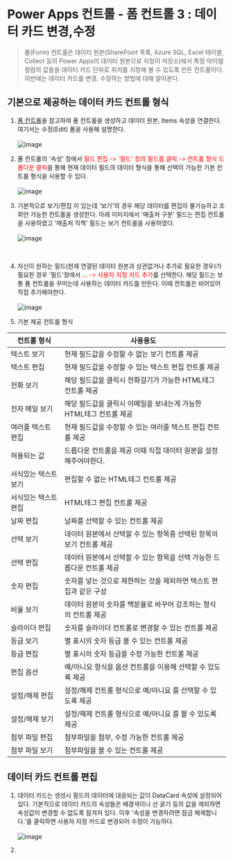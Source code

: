 # Power Apps 컨트롤 - 폼 컨트롤 3 : 데이터 카드 변경,수정
> 폼(Form) 컨트롤은 데이터 원본(SharePoint 목록, Azure SQL, Excel 테이블, Collect 등의 Power Apps의 데이터 원본으로 지정이 저장소)에서 특정 아이템 컬럼의 값들을 데이터 카드 단위로 위치를 지정해 볼 수 있도록 만든 컨트롤이다. 이번에는 데이터 카드를 변경, 수정하는 방법에 대해 알아본다.

## 기본으로 제공하는 데이터 카드 컨트롤 형식

1. [폼 컨트롤](https://nanenchanga.tistory.com/entry/%ED%8F%BC-%EC%BB%A8%ED%8A%B8%EB%A1%A4-1-%EC%A2%85%EB%A5%98)을 참고하여 폼 컨트롤을 생성하고 데이터 원본, Items 속성을 연결한다. 여기서는 수정(Edit) 폼을 사용해 설명한다.<br><br>![image](https://user-images.githubusercontent.com/39551265/185057573-44a6ac3a-a75c-45da-8554-080717a62bda.png)<br>

2. 폼 컨트롤의 '속성' 창에서 <span style="color:red">필드 편집 -> '필드' 창의 필드를 클릭 -> 컨트롤 형식 드롭다운 클릭</span>을 통해 현재 데이터 필드의 데이터 형식을 통해 선택이 가능한 기본 컨트롤 형식을 사용할 수 있다.<br><br>![image](https://user-images.githubusercontent.com/39551265/185058007-b17d7e3e-3245-48d6-ad77-ed58bee3d200.png)<br>

3. 기본적으로 보기/편집 이 있는데 '보기'의 경우 해당 데이터를 편집이 불가능하고 조회만 가능한 컨트롤을 생성한다. 아래 이미지에서 '매출처 구분' 필드는 편집 컨트롤을 사용하였고 '매출처 직책' 필드는 보기 컨트롤을 사용하였다.<br><br>![image](https://user-images.githubusercontent.com/39551265/185063787-374327a0-bc8d-479f-8e54-d83db9e10e44.png)
<br>

4. 자신이 원하는 필드(현재 연결된 데이터 원본과 상관없거나 추가로 필요한 경우)가 필요한 경우 '필드'창에서 <span style="color:red">... -> 사용자 지정 카드 추가</span>를 선택한다. 해당 필드는 보통 폼 컨트롤을 꾸미는데 사용하는 데이터 카드를 만든다. 이때 컨트롤은 비어있어 직접 추가해야한다.<br><br>![image](https://user-images.githubusercontent.com/39551265/184840721-a60e2dbd-2b05-4f84-beab-6fc9aab48249.png)<br>

5. 기본 제공 컨트롤 형식

|컨트롤 형식|사용용도|
|---|---|
|텍스트 보기|현재 필드값을 수정할 수 없는 보기 컨트롤 제공||
|텍스트 편집|현재 필드값을 수정할 수 있는 텍스트 편집 컨트롤 제공||
|전화 보기|해당 필드값을 클릭시 전화걸기가 가능한 HTML테그 컨트롤 제공|
|전자 메일 보기|해당 필드값을 클릭시 이메일을 보내는게 가능한 HTML테그 컨트롤 제공|
|여러줄 텍스트 편집|현재 필드값을 수정할 수 있는 여러줄 텍스트 편집 컨트롤 제공|
|허용되는 값|드롭다운 컨트롤을 제공 이때 직접 데이터 원본을 설정해주어야한다.|
|서식있는 텍스트 보기|편집할 수 없는 HTML테그 컨트롤 제공|
|서식있는 텍스트 편집|HTML테그 편집 컨트롤 제공|
|날짜 편집|날짜를 선택할 수 있는 컨트롤 제공|
|선택 보기|데이터 원본에서 선택할 수 있는 항목중 선택된 항목의 보기 컨트롤 제공|
|선택 편집|데이터 원본에서 선택할 수 있는 항목을 선택 가능한 드롭다운 컨트롤 제공|
|숫자 편집|숫자를 넣는 것으로 제한하는 것을 제외하면 텍스트 편집과 같은 구성|
|비율 보기|데이터 원본의 숫자를 백분율로 바꾸어 강조하는 형식의 컨트롤 제공|
|슬라이더 편집|숫자를 슬라이더 컨트롤로 변경할 수 있는 컨트롤 제공|
|등급 보기|별 표시의 숫자 등급 볼 수 있는 컨트롤 제공|
|등급 편집|별 표시의 숫자 등급을 수정 가능한 컨트롤 제공|
|편집 옵션|예/아니요 형식을 옵션 컨트롤을 이용해 선택할 수 있도록 제공|
|설정/해제 편집|설정/해제 컨트롤 형식으로 예/아니요 를 선택할 수 있도록 제공|
|설정/해제 보기|설정/해제 컨트롤 형식으로 예/아니요 를 볼 수 있도록 제공|
|첨부 파일 편집|첨부파일을 첨부, 수정 가능한 컨트롤 제공|
|첨부 파일 보기|첨부파일을 볼 수 있는 컨트롤 제공|

## 데이터 카드 컨트롤 편집

1. 데이터 카드는 생성시 필드의 데이터에 대응되는 값이 DataCard 속성에 설정되어 있다. 기본적으로 데이터 카드의 속성들은 배경색이나 선 굵기 등의 값을 제외하면 속성값이 변경할 수 없도록 잠겨저 있다. 이후 '속성을 변경하려면 잠금 해제합니다.'를 클릭하면 사용자 지정 카드로 변경되어 수정이 가능하다.<br><br>![image](https://user-images.githubusercontent.com/39551265/185304384-fdf8cd51-04be-431b-a808-0cd8d5f215f8.png)<br>

2. 